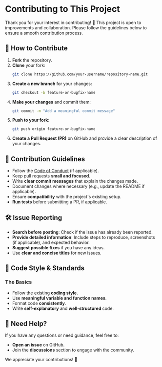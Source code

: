 # Contributing to This Project

Thank you for your interest in contributing! 🎉 This project is open to improvements and collaboration. Please follow the guidelines below to ensure a smooth contribution process.

## 🚀 How to Contribute

1. **Fork** the repository.
2. **Clone** your fork:
   ```sh
   git clone https://github.com/your-username/repository-name.git
   ```
3. **Create a new branch** for your changes:
   ```sh
   git checkout -b feature-or-bugfix-name
   ```
4. **Make your changes** and commit them:
   ```sh
   git commit -m "Add a meaningful commit message"
   ```
5. **Push to your fork**:
   ```sh
   git push origin feature-or-bugfix-name
   ```
6. **Create a Pull Request (PR)** on GitHub and provide a clear description of your changes.

## 📌 Contribution Guidelines

- Follow the [Code of Conduct](CODE_OF_CONDUCT.md) (if applicable).
- Keep pull requests **small and focused**.
- Write **clear commit messages** that explain the changes made.
- Document changes where necessary (e.g., update the README if applicable).
- Ensure **compatibility** with the project's existing setup.
- **Run tests** before submitting a PR, if applicable.

## 🛠 Issue Reporting

- **Search before posting**: Check if the issue has already been reported.
- **Provide detailed information**: Include steps to reproduce, screenshots (if applicable), and expected behavior.
- **Suggest possible fixes** if you have any ideas.
- Use **clear and concise titles** for new issues.

## 📝 Code Style & Standards

### The Basics

- Follow the existing **coding style**.
- Use **meaningful variable and function names**.
- Format code **consistently**.
- Write **self-explanatory** and **well-structured** code.

## 💬 Need Help?

If you have any questions or need guidance, feel free to:

- **Open an issue** on GitHub.
- Join the **discussions** section to engage with the community.

We appreciate your contributions! 🎉
